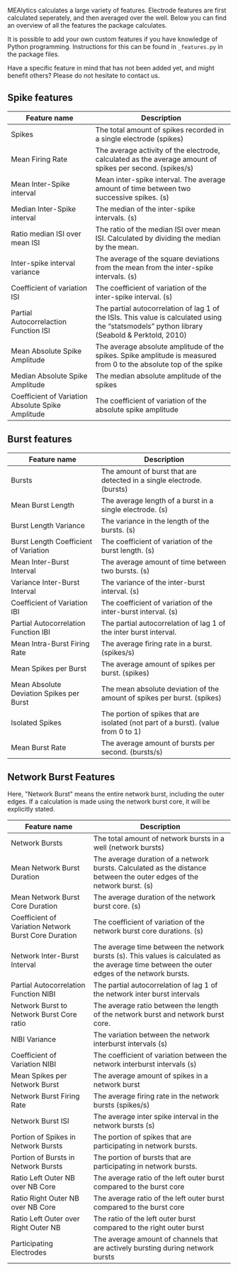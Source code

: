 MEAlytics calculates a large variety of features. Electrode features are first calculated seperately, and then averaged over the well. Below you can find an overview of all the features the package calculates.

It is possible to add your own custom features if you have knowledge of Python programming. Instructions for this can be found in ```_features.py``` in the package files.

Have a specific feature in mind that has not been added yet, and might benefit others? Please do not hesitate to contact us.

## Spike features

| Feature name | Description |
|-------------|------------|
| Spikes | The total amount of spikes recorded in a single electrode (spikes) |
| Mean Firing Rate | The average activity of the electrode, calculated as the average amount of spikes per second. (spikes/s) |
| Mean Inter-Spike interval | Mean inter-spike interval. The average amount of time between two successive spikes. (s) |
| Median Inter-Spike interval | The median of the inter-spike intervals. (s) |
| Ratio median ISI over mean ISI | The ratio of the median ISI over mean ISI. Calculated by dividing the median by the mean. |
| Inter-spike interval variance | The average of the square deviations from the mean from the inter-spike intervals. (s) |
| Coefficient of variation ISI | The coefficient of variation of the inter-spike interval. (s) |
| Partial Autocorrelaction Function ISI | The partial autocorrelation of lag 1 of the ISIs. This value is calculated using the “statsmodels” python library (Seabold & Perktold, 2010) |
| Mean Absolute Spike Amplitude | The average absolute amplitude of the spikes. Spike amplitude is measured from 0 to the absolute top of the spike |
| Median Absolute Spike Amplitude | The median absolute amplitude of the spikes |
| Coefficient of Variation Absolute Spike Amplitude | The coefficient of variation of the absolute spike amplitude |

## Burst features

| Feature name | Description |
|-------------|------------|
| Bursts | The amount of burst that are detected in a single electrode. (bursts) |
| Mean Burst Length | The average length of a burst in a single electrode. (s) |
| Burst Length Variance | The variance in the length of the bursts. (s) |
| Burst Length Coefficient of Variation | The coefficient of variation of the burst length. (s) |
| Mean Inter-Burst Interval | The average amount of time between two bursts. (s) |
| Variance Inter-Burst Interval | The variance of the inter-burst interval. (s) |
| Coefficient of Variation IBI | The coefficient of variation of the inter-burst interval. (s) |
| Partial Autocorrelation Function IBI | The partial autocorrelation of lag 1 of the inter burst interval. |
| Mean Intra-Burst Firing Rate | The average firing rate in a burst. (spikes/s) |
| Mean Spikes per Burst | The average amount of spikes per burst. (spikes) |
| Mean Absolute Deviation Spikes per Burst | The mean absolute deviation of the amount of spikes per burst. (spikes) |
| Isolated Spikes | The portion of spikes that are isolated (not part of a burst). (value from 0 to 1) |
| Mean Burst Rate | The average amount of bursts per second. (bursts/s) |

## Network Burst Features
Here, "Network Burst" means the entire network burst, including the outer edges. If a calculation is made using the network burst core, it will be explicitly stated.

| Feature name | Description |
|-------------|------------|
| Network Bursts | The total amount of network bursts in a well (network bursts) |
| Mean Network Burst Duration | The average duration of a network bursts. Calculated as the distance between the outer edges of the network burst. (s) |
| Mean Network Burst Core Duration | The average duration of the network burst core. (s) |
| Coefficient of Variation Network Burst Core Duration | The coefficient of variation of the network burst core durations. (s) |
| Network Inter-Burst Interval | The average time between the network bursts (s). This values is calculated as the average time between the outer edges of the network bursts. |
| Partial Autocorrelation Function NIBI | The partial autocorrelation of lag 1 of the network inter burst intervals |
| Network Burst to Network Burst Core ratio | The average ratio between the length of the network burst and network burst core. |
| NIBI Variance | The variation between the network interburst intervals (s) |
| Coefficient of Variation NIBI | The coefficient of variation between the network interburst intervals (s) |
| Mean Spikes per Network Burst | The average amount of spikes in a network burst |
| Network Burst Firing Rate | The average firing rate in the network bursts (spikes/s) |
| Network Burst ISI | The average inter spike interval in the network bursts (s) |
| Portion of Spikes in Network Bursts | The portion of spikes that are participating in network bursts. |
| Portion of Bursts in Network Bursts | The portion of bursts that are participating in network bursts. |
| Ratio Left Outer NB over NB Core | The average ratio of the left outer burst compared to the burst core |
| Ratio Right Outer NB over NB Core | The average ratio of the left outer burst compared to the burst core |
| Ratio Left Outer over Right Outer NB | The ratio of the left outer burst compared to the right outer burst |
| Participating Electrodes | The average amount of channels that are actively bursting during network bursts |